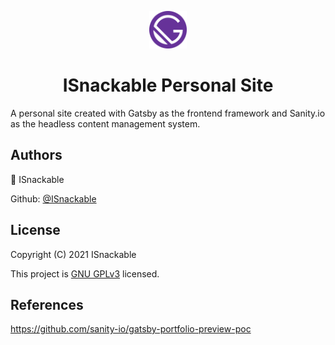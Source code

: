 <p align="center">
  <a href="https://www.github.com/ISnackable">
    <img alt="Logo" src="gatsby-web/src/images/icon.png" width="60" />
  </a>
</p>
<h1 align="center">
  ISnackable Personal Site
</h1>

A personal site created with Gatsby as the frontend framework and Sanity.io as the headless content management system.

## Authors

👤 ISnackable

Github: [@ISnackable](https://www.github.com/ISnackable)

## License

Copyright (C) 2021 ISnackable

This project is [GNU GPLv3](https://choosealicense.com/licenses/gpl-3.0/) licensed.

## References

https://github.com/sanity-io/gatsby-portfolio-preview-poc
